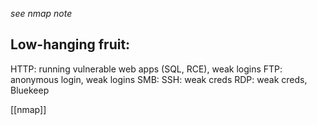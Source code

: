 *see nmap note*

## Low-hanging fruit:
HTTP: running vulnerable web apps (SQL, RCE), weak logins
FTP: anonymous login, weak logins
SMB: SSH: weak creds
RDP: weak creds, Bluekeep

[[nmap]]